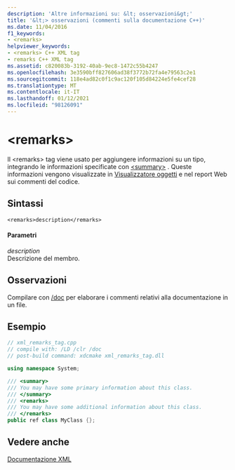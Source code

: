 ```yaml
---
description: 'Altre informazioni su: &lt; osservazioni&gt;'
title: '&lt;> osservazioni (commenti sulla documentazione C++)'
ms.date: 11/04/2016
f1_keywords:
- <remarks>
helpviewer_keywords:
- <remarks> C++ XML tag
- remarks C++ XML tag
ms.assetid: c820083b-3192-40ab-9ec8-1472c55b4247
ms.openlocfilehash: 3e3590bff827606ad38f3772b72fa4e79563c2e1
ms.sourcegitcommit: 118e4ad82c0f1c9ac120f105d84224e5fe4cef28
ms.translationtype: MT
ms.contentlocale: it-IT
ms.lasthandoff: 01/12/2021
ms.locfileid: "98126091"
---
```

# <a name="ltremarksgt"></a>&lt;remarks&gt;

Il \<remarks> tag viene usato per aggiungere informazioni su un tipo, integrando le informazioni specificate con [\<summary>](summary-visual-cpp.md) . Queste informazioni vengono visualizzate in [Visualizzatore oggetti](/visualstudio/ide/viewing-the-structure-of-code) e nel report Web sui commenti del codice.

## <a name="syntax"></a>Sintassi

```
<remarks>description</remarks>
```

#### <a name="parameters"></a>Parametri

*description*<br/>
Descrizione del membro.

## <a name="remarks"></a>Osservazioni

Compilare con [/doc](doc-process-documentation-comments-c-cpp.md) per elaborare i commenti relativi alla documentazione in un file.

## <a name="example"></a>Esempio

```cpp
// xml_remarks_tag.cpp
// compile with: /LD /clr /doc
// post-build command: xdcmake xml_remarks_tag.dll

using namespace System;

/// <summary>
/// You may have some primary information about this class.
/// </summary>
/// <remarks>
/// You may have some additional information about this class.
/// </remarks>
public ref class MyClass {};
```

## <a name="see-also"></a>Vedere anche

[Documentazione XML](xml-documentation-visual-cpp.md)
